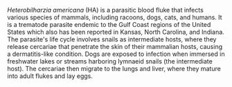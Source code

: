 *Heterobilharzia americana* (HA) is a parasitic blood fluke that infects various species of mammals, including racoons, dogs, cats, and humans. It is a trematode parasite endemic to the Gulf Coast regions of the United States which also has been reported in Kansas, North Carolina, and Indiana. The parasite's life cycle involves snails as intermediate hosts, where they release cercariae that penetrate the skin of their mammalian hosts, causing a dermatitis-like condition. Dogs are exposed to infection when immersed in freshwater lakes or streams harboring lymnaeid snails (the intermediate host). The cercariae then migrate to the lungs and liver, where they mature into adult flukes and lay eggs.

